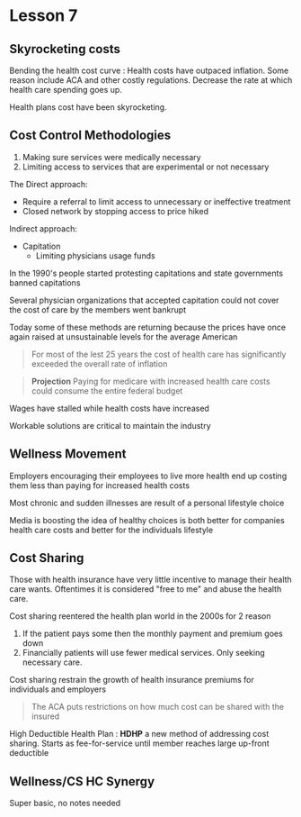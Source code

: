 # Lesson 7

## Skyrocketing costs

Bending the health cost curve
: Health costs have outpaced inflation. Some reason include ACA and other costly regulations. Decrease the rate at which health care spending goes up.

Health plans cost have been skyrocketing. 

## Cost Control Methodologies

1. Making sure services were medically necessary
2. Limiting access to services that are experimental or not necessary


The Direct approach: 
 * Require a referral to limit access to unnecessary or ineffective treatment
 * Closed network by stopping access to price hiked 

Indirect approach:
* Capitation 
    * Limiting physicians usage funds 

In the 1990's people started protesting capitations and state governments banned capitations 

Several physician organizations that accepted capitation could not cover the cost of care by the members went bankrupt

Today some of these methods are returning because the prices have once again raised at unsustainable levels for the average American

> For most of the lest 25 years the cost of health care has significantly exceeded the overall rate of inflation

> **Projection**
> Paying for medicare with increased health care costs could consume the entire federal budget

Wages have stalled while health costs have increased

Workable solutions are critical to maintain the industry 

## Wellness Movement

Employers encouraging their employees to live more health end up costing them less than paying for increased health costs

Most chronic and sudden illnesses are result of a personal lifestyle choice

Media is boosting the idea of healthy choices is both better for companies health care costs and better for the individuals lifestyle

## Cost Sharing

Those with health insurance have very little incentive to manage their health care wants. Oftentimes it is considered "free to me" and abuse the health care. 

Cost sharing reentered the health plan world in the 2000s for 2 reason
1. If the patient pays some then the monthly payment and premium goes down 
2. Financially patients will use fewer medical services. Only seeking necessary care.

Cost sharing restrain the growth of health insurance premiums for individuals and employers

 > The ACA puts restrictions on how much cost can be shared with the insured

High Deductible Health Plan
: **HDHP** a new method of addressing cost sharing. Starts as fee-for-service until member reaches large up-front deductible

## Wellness/CS HC Synergy

Super basic, no notes needed